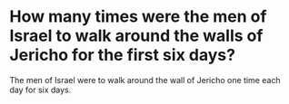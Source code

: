 # How many times were the men of Israel to walk around the walls of Jericho for the first six days?

The men of Israel were to walk around the wall of Jericho one time each day for six days.
